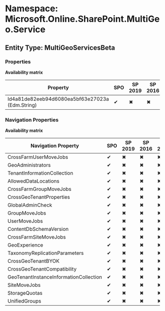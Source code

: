 # Namespace: Microsoft.Online.SharePoint.MultiGeo.Service
## Entity Type: MultiGeoServicesBeta

### Properties

**Availability matrix**

Property | SPO | SP 2019 | SP 2016 | SP 2013
----------|-----|---------|---------|--------
Id4a81de82eeb94d6080ea5bf63e27023a (Edm.String) | ✔ | ✖ | ✖ | ✖

### Navigation Properties

**Availability matrix**

Navigation Property | SPO | SP 2019 | SP 2016 | SP 2013
----------|-----|---------|---------|--------
CrossFarmUserMoveJobs | ✔ | ✖ | ✖ | ✖
GeoAdministrators | ✔ | ✖ | ✖ | ✖
TenantInformationCollection | ✔ | ✖ | ✖ | ✖
AllowedDataLocations | ✔ | ✖ | ✖ | ✖
CrossFarmGroupMoveJobs | ✔ | ✖ | ✖ | ✖
CrossGeoTenantProperties | ✔ | ✖ | ✖ | ✖
GlobalAdminCheck | ✔ | ✖ | ✖ | ✖
GroupMoveJobs | ✔ | ✖ | ✖ | ✖
UserMoveJobs | ✔ | ✖ | ✖ | ✖
ContentDbSchemaVersion | ✔ | ✖ | ✖ | ✖
CrossFarmSiteMoveJobs | ✔ | ✖ | ✖ | ✖
GeoExperience | ✔ | ✖ | ✖ | ✖
TaxonomyReplicationParameters | ✔ | ✖ | ✖ | ✖
CrossGeoTenantBYOK | ✔ | ✖ | ✖ | ✖
CrossGeoTenantCompatibility | ✔ | ✖ | ✖ | ✖
GeoTenantInstanceInformationCollection | ✔ | ✖ | ✖ | ✖
SiteMoveJobs | ✔ | ✖ | ✖ | ✖
StorageQuotas | ✔ | ✖ | ✖ | ✖
UnifiedGroups | ✔ | ✖ | ✖ | ✖

